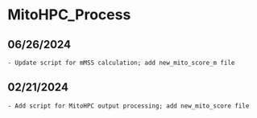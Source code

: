 # MitoHPC_Process

## 06/26/2024
    - Update script for mMSS calculation; add new_mito_score_m file

## 02/21/2024
    - Add script for MitoHPC output processing; add new_mito_score file
